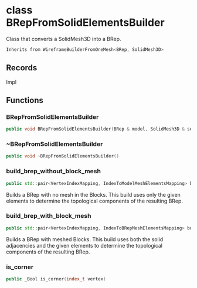 # class BRepFromSolidElementsBuilder


 Class that converts a SolidMesh3D into a BRep.



```cpp
Inherits from WireframeBuilderFromOneMesh<BRep, SolidMesh3D>
```



## Records

Impl



## Functions

### BRepFromSolidElementsBuilder

```cpp
public void BRepFromSolidElementsBuilder(BRep & model, SolidMesh3D & solid, Span corner_vertices, Span line_edges, Span surface_facets)
```


### ~BRepFromSolidElementsBuilder

```cpp
public void ~BRepFromSolidElementsBuilder()
```


### build_brep_without_block_mesh

```cpp
public std::pair<VertexIndexMapping, IndexToModelMeshElementsMapping> build_brep_without_block_mesh()
```


 Builds a BRep with no mesh in the Blocks. This build uses only the given elements to determine the topological components of the resulting BRep.

### build_brep_with_block_mesh

```cpp
public std::pair<VertexIndexMapping, IndexToBRepMeshElementsMapping> build_brep_with_block_mesh()
```


 Builds a BRep with meshed Blocks. This build uses both the solid adjacencies and the given elements to determine the topological components of the resulting BRep.

### is_corner

```cpp
public _Bool is_corner(index_t vertex)
```




